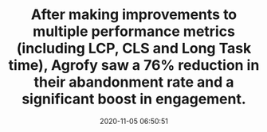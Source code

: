 ---
layout: post
title:  "After making improvements to multiple performance metrics (including LCP, CLS and Long Task time), Agrofy saw a 76% reduction in their abandonment rate and a significant boost in engagement."
storySource: "https://mollar-luciano.medium.com/how-agrofy-optimised-core-web-vitals-and-improved-business-metrics-2f73311bca"
date:   2020-11-05 06:50:51
img:
 image: "agrofy-logo.png"
 alt: "Agrofy Logo"
tags:
 - engagement
 - abandonment
 - "2020"
---